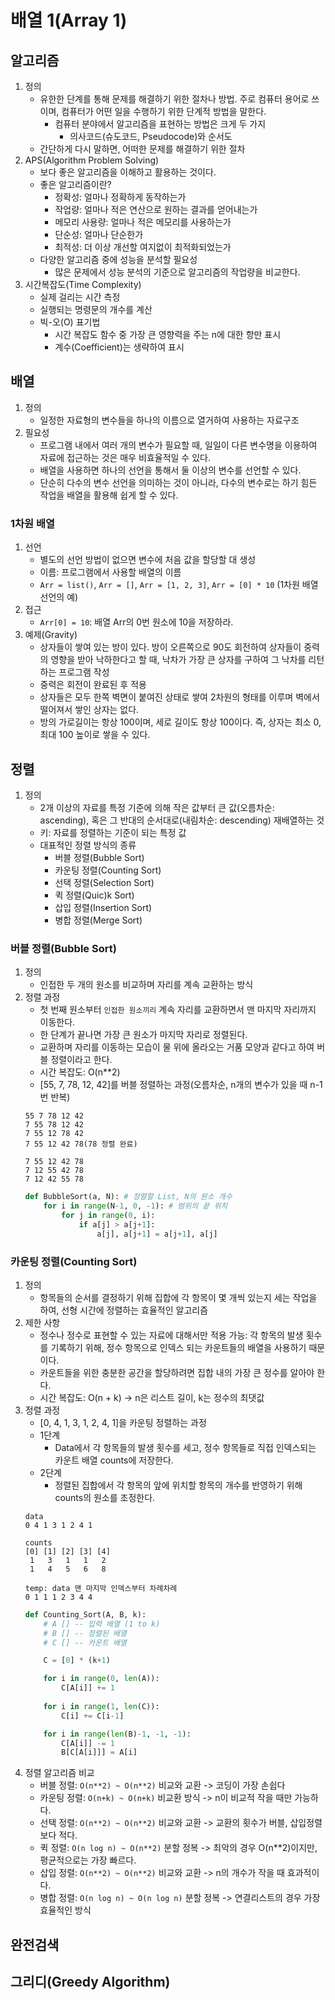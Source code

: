 # 배열 1(Array 1)

## 알고리즘
1. 정의
    -  유한한 단계를 통해 문제를 해결하기 위한 절차나 방법. 주로 컴퓨터 용어로 쓰이며, 컴퓨터가 어떤 일을 수행하기 위한 단계적 방법을 말한다.
        - 컴퓨터 분야에서 알고리즘을 표현하는 방법은 크게 두 가지
            - 의사코드(슈도코드, Pseudocode)와 순서도
    - 간단하게 다시 말하면, 어떠한 문제를 해결하기 위한 절차
2. APS(Algorithm Problem Solving)
    - 보다 좋은 알고리즘을 이해하고 활용하는 것이다.
    - 좋은 알고리즘이란?
        - 정확성: 얼마나 정확하게 동작하는가
        - 작업량: 얼마나 적은 연산으로 원하는 결과를 얻어내는가
        - 메모리 사용량: 얼마나 적은 메모리를 사용하는가
        - 단순성: 얼마나 단순한가
        - 최적성: 더 이상 개선할 여지없이 최적화되었는가
    - 다양한 알고리즘 중에 성능을 분석할 필요성
        - 많은 문제에서 성능 분석의 기준으로 알고리즘의 작업량을 비교한다.
3. 시간복잡도(Time Complexity)
    - 실제 걸리는 시간 측정
    - 실행되는 명령문의 개수를 계산
    - 빅-오(O) 표기법
        - 시간 복잡도 함수 중 가장 큰 영향력을 주는 n에 대한 항만 표시
        - 계수(Coefficient)는 생략하여 표시
    

## 배열
1. 정의
    - 일정한 자료형의 변수들을 하나의 이름으로 열거하여 사용하는 자료구조
2. 필요성
    - 프로그램 내에서 여러 개의 변수가 필요할 때, 일일이 다른 변수명을 이용하여 자료에 접근하는 것은 매우 비효율적일 수 있다.
    - 배열을 사용하면 하나의 선언을 통해서 둘 이상의 변수를 선언할 수 있다.
    - 단순히 다수의 변수 선언을 의미하는 것이 아니라, 다수의 변수로는 하기 힘든 작업을 배열을 활용해 쉽게 할 수 있다.

### 1차원 배열
1. 선언
    - 별도의 선언 방법이 없으면 변수에 처음 값을 할당할 대 생성
    - 이름: 프로그램에서 사용할 배열의 이름
    - `Arr = list()`, `Arr = []`, `Arr = [1, 2, 3]`, `Arr = [0] * 10` (1차원 배열 선언의 예)
2. 접근
    - `Arr[0] = 10`: 배열 Arr의 0번 원소에 10을 저장하라.
3. 예제(Gravity)
    - 상자들이 쌓여 있는 방이 있다. 방이 오른쪽으로 90도 회전하여 상자들이 중력의 영향을 받아 낙하한다고 할 때, 낙차가 가장 큰 상자를 구하여 그 낙차를 리턴하는 프로그램 작성
    - 중력은 회전이 완료된 후 적용
    - 상자들은 모두 한쪽 벽면이 붙여진 상태로 쌓여 2차원의 형태를 이루며 벽에서 떨어져서 쌓인 상자는 없다.
    - 방의 가로길이는 항상 100이며, 세로 길이도 항상 100이다. 즉, 상자는 최소 0, 최대 100 높이로 쌓을 수 있다. 

## 정렬
1. 정의
    - 2개 이상의 자료를 특정 기준에 의해 작은 값부터 큰 값(오름차순: ascending), 혹은 그 반대의 순서대로(내림차순: descending) 재배열하는 것
    - 키: 자료를 정렬하는 기준이 되는 특정 값
    - 대표적인 정렬 방식의 종류
        - 버블 정렬(Bubble Sort)
        - 카운팅 정렬(Counting Sort)
        - 선택 정렬(Selection Sort)
        - 퀵 정렬(Quic)k Sort)
        - 삽입 정렬(Insertion Sort)
        - 병합 정렬(Merge Sort)
### 버블 정렬(Bubble Sort)
1. 정의
    - 인접한 두 개의 원소를 비교하며 자리를 계속 교환하는 방식
2. 정렬 과정
    - 첫 번째 원소부터 `인접한 원소끼리` 계속 자리를 교환하면서 맨 마지막 자리까지 이동한다.
    - 한 단계가 끝나면 가장 큰 원소가 마지막 자리로 정렬된다.
    - 교환하며 자리를 이동하는 모습이 물 위에 올라오는 거품 모양과 같다고 하여 버블 정렬이라고 한다.
    - 시간 복잡도: O(n**2)
    - [55, 7, 78, 12, 42]를 버블 정렬하는 과정(오름차순, n개의 변수가 있을 때 n-1번 반복)
    ``` 첫 번째
    55 7 78 12 42
    7 55 78 12 42
    7 55 12 78 42
    7 55 12 42 78(78 정렬 완료)
    ```
    ``` 두 번째
    7 55 12 42 78
    7 12 55 42 78
    7 12 42 55 78
    ```
    ```python
    def BubbleSort(a, N): # 정렬할 List, N의 원소 개수
        for i in range(N-1, 0, -1): # 범위의 끝 위치
            for j in range(0, i):
                if a[j] > a[j+1]:
                    a[j], a[j+1] = a[j+1], a[j]
    ```


### 카운팅 정렬(Counting Sort)
1. 정의
    - 항목들의 순서를 결정하기 위해 집합에 각 항목이 몇 개씩 있는지 세는 작업을 하여, 선형 시간에 정렬하는 효율적인 알고리즘
2. 제한 사항
    - 정수나 정수로 표현할 수 있는 자료에 대해서만 적용 가능: 각 항목의 발생 횟수를 기록하기 위해, 정수 항목으로 인덱스 되는 카운트들의 배열을 사용하기 때문이다.
    - 카운트들을 위한 충분한 공간을 할당하려면 집합 내의 가장 큰 정수를 알아야 한다.
    - 시간 복잡도: O(n + k) -> n은 리스트 길이, k는 정수의 최댓값
3. 정렬 과정
    - [0, 4, 1, 3, 1, 2, 4, 1]을 카운팅 정렬하는 과정
    - 1단계
        - Data에서 각 항목들의 발생 횟수를 세고, 정수 항목들로 직접 인덱스되는 카운트 배열 counts에 저장한다.
    - 2단계
        -  정렬된 집합에서 각 항목의 앞에 위치할 항목의 개수를 반영하기 위해 counts의 원소를 조정한다.
    ```
    data
    0 4 1 3 1 2 4 1

    counts
    [0] [1] [2] [3] [4]
     1   3   1   1   2
     1   4   5   6   8

    temp: data 맨 마지막 인덱스부터 차례차례
    0 1 1 1 2 3 4 4
    ```
    ```python
    def Counting_Sort(A, B, k):
        # A [] -- 입력 배열 (1 to k)
        # B [] -- 정렬된 배열
        # C [] -- 카운트 배열

        C = [0] * (k+1)

        for i in range(0, len(A)):
            C[A[i]] += 1
        
        for i in range(1, len(C)):
            C[i] += C[i-1]

        for i in range(len(B)-1, -1, -1):
            C[A[i]] -= 1
            B[C[A[i]]] = A[i]
    ```
4. 정렬 알고리즘 비교
    - 버블 정렬: `O(n**2) ~ O(n**2)` 비교와 교환 -> 코딩이 가장 손쉽다
    - 카운팅 정렬: `O(n+k) ~ O(n+k)` 비교환 방식 -> n이 비교적 작을 때만 가능하다.
    - 선택 정렬: `O(n**2) ~ O(n**2)` 비교와 교환 -> 교환의 횟수가 버블, 삽입정렬보다 적다.
    - 퀵 정렬: `O(n log n) ~ O(n**2)` 분할 정복 -> 최악의 경우 O(n**2)이지만, 평균적으로는 가장 빠르다.
    - 삽입 정렬: `O(n**2) ~ O(n**2)` 비교와 교환 -> n의 개수가 작을 때 효과적이다.
    - 병합 정렬: `O(n log n) ~ O(n log n)` 분할 정복 -> 연결리스트의 경우 가장 효율적인 방식


## 완전검색

## 그리디(Greedy Algorithm)